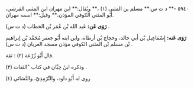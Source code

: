 ٥٩٤٠ -** د ت س:** مسلم بن المثنى (١) ،** ويُقال:** ابن مهران ابن المثنى القرشي، أَبُو المثنى الكوفي المؤذن،** وقيل:** اسمه مهران.

**رَوَى عَن:** عَبد الله بْن عُمَر بْن الخطاب (د ت س) .

**رَوَى عَنه:** إِسْمَاعِيل بْن أَبي خالد، وحجاج بْن أرطاة، وابن ابنه أَبُو جعفر مُحَمَّد بْن إبراهيم بْن مسلم بْن المثنى الكوفي مؤذن مسجد العريان (د ت س) .

قال أَبُو زُرْعَة (٢) : ثقة.

وذكره ابنُ حِبَّان في كتاب "الثقات (٣) .

روى له أَبُو داود، والتِّرْمِذِيّ، والنَّسَائي (٤)